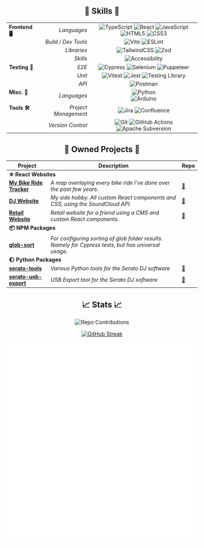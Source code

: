 <div align="center">

<!-- Badges link: https://github.com/Ileriayo/markdown-badges -->
  

## 🌟 Skills 🌟

<table>
  <tr>
    <td rowspan="4" valign="top"><strong>Frontend 🖥️</strong></td>
    <td align="right"><em>Languages</em></td>
    <td align="center">
      <img src="https://img.shields.io/badge/typescript-%23007ACC.svg?style=for-the-badge&logo=typescript&logoColor=white" alt="TypeScript">
      <img src="https://img.shields.io/badge/react-%2320232a.svg?style=for-the-badge&logo=react&logoColor=%2361DAFB" alt="React">
      <img src="https://img.shields.io/badge/javascript-%23323330.svg?style=for-the-badge&logo=javascript&logoColor=%23F7DF1E" alt="JavaScript">
      <img src="https://img.shields.io/badge/html5-%23E34F26.svg?style=for-the-badge&logo=html5&logoColor=white" alt="HTML5">
      <img src="https://img.shields.io/badge/css3-%231572B6.svg?style=for-the-badge&logo=css3&logoColor=white" alt="CSS3">
    </td>
  </tr>
  <tr>
    <td align="right"><em>Build / Dev Tools</em></td>
    <td align="center">
      <img src="https://img.shields.io/badge/vite-%23646CFF.svg?style=for-the-badge&logo=vite&logoColor=white" alt="Vite">
      <img src="https://img.shields.io/badge/ESLint-4B3263?style=for-the-badge&logo=eslint&logoColor=white" alt="ESLint">
    </td>
  </tr>
  <tr>
    <td align="right"><em>Libraries</em></td>
    <td align="center">
      <img src="https://img.shields.io/badge/tailwindcss-%2338B2AC.svg?style=for-the-badge&logo=tailwind-css&logoColor=white" alt="TailwindCSS">
      <img src="https://img.shields.io/badge/zod-%233068b7.svg?style=for-the-badge&logo=zod&logoColor=white" alt="Zod">
    </td>
  </tr>
  <tr>
    <td align="right"><em>Skills</em></td>
    <td align="center">
      <img src="https://img.shields.io/badge/Accessibility-%230170EA.svg?style=for-the-badge&logo=Accessibility&logoColor=white" alt="Accessibility">
    </td>
  </tr>
  <tr>
    <td rowspan="3" valign="top"><strong>Testing 🧪</strong></td>
    <td align="right"><em>E2E</em></td>
    <td align="center">
      <img src="https://img.shields.io/badge/-cypress-%23E5E5E5?style=for-the-badge&logo=cypress&logoColor=058a5e" alt="Cypress">
      <img src="https://img.shields.io/badge/-selenium-%43B02A?style=for-the-badge&logo=selenium&logoColor=white" alt="Selenium">
      <img src="https://img.shields.io/badge/Puppeteer-white.svg?style=for-the-badge&logo=Puppeteer&logoColor=black" alt="Puppeteer">
    </td>
  </tr>
  <tr>
    <td align="right"><em>Unit</em></td>
    <td align="center">
      <img src="https://img.shields.io/badge/-Vitest-252529?style=for-the-badge&logo=vitest&logoColor=FCC72B" alt="Vitest">
      <img src="https://img.shields.io/badge/-jest-%23C21325?style=for-the-badge&logo=jest&logoColor=white" alt="Jest">
      <img src="https://img.shields.io/badge/-TestingLibrary-%23E33332?style=for-the-badge&logo=testing-library&logoColor=white" alt="Testing Library">
    </td>
  </tr>
  <tr>
    <td align="right"><em>API</em></td>
    <td align="center">
      <img src="https://img.shields.io/badge/Postman-FF6C37?style=for-the-badge&logo=postman&logoColor=white" alt="Postman">
    </td>
  </tr>
  <tr>
    <td valign="top"><strong>Misc. 📝</strong></td>
    <td align="right"><em>Languages</em></td>
    <td align="center">
      <img src="https://img.shields.io/badge/python-3670A0?style=for-the-badge&logo=python&logoColor=ffdd54" alt="Python">
      <br>
      <img src="https://img.shields.io/badge/-Arduino-00979D?style=for-the-badge&logo=Arduino&logoColor=white" alt="Arduino">
    </td>
  </tr>
  <tr>
    <td rowspan="2" valign="top"><strong>Tools 🛠️</strong></td>
    <td align="right"><em>Project Management</em></td>
    <td align="center">
      <img src="https://img.shields.io/badge/jira-%230A0FFF.svg?style=for-the-badge&logo=jira&logoColor=white" alt="Jira">
      <img src="https://img.shields.io/badge/confluence-%23172BF4.svg?style=for-the-badge&logo=confluence&logoColor=white" alt="Confluence">
    </td>
  </tr>
  <tr>
    <td align="right"><em>Version Control</em></td>
    <td align="center">
      <img src="https://img.shields.io/badge/git-%23F05033.svg?style=for-the-badge&logo=git&logoColor=white" alt="Git">
      <img src="https://img.shields.io/badge/github%20actions-%232671E5.svg?style=for-the-badge&logo=githubactions&logoColor=white" alt="GitHub Actions">
      <img src="https://img.shields.io/badge/subversion-%23809CC9.svg?style=for-the-badge&logo=subversion&logoColor=white" alt="Apache Subversion">
    </td>
  </tr>
</table>


## 💎   Owned Projects  💎

<table>
  <thead>
    <tr>
      <th>Project</th>
      <th>Description</th>
      <th>Repo</th>
    </tr>
  </thead>
  <tbody>
    <tr>
      <td colspan="3"><strong>⚛️ React Websites</strong></td>
    </tr>
    <tr>
      <td><strong><a href="https://bvandercar-vt.github.io/bike-ride-mapper/">My Bike Ride Tracker</a></strong></td>
      <td><em>A map overlaying every bike ride I've done over the past few years.</em></td>
      <td><a href="https://github.com/bvandercar-vt/bike-ride-mapper">🔗</a></td>
    </tr>
    <tr>
      <td><strong><a href="https://specialingredientbass.com/">DJ Website</a></strong></td>
      <td><em>My side hobby. All custom React components and CSS, using the SoundCloud API.</em></td>
      <td><a href="https://github.com/bvandercar-vt/specialingredientbass.com">🔗</a></td>
    </tr>
    <tr>
      <td><strong><a href="https://womanhoodofwubz.neocities.org/">Retail Website</a></strong></td>
      <td><em>Retail website for a friend using a CMS and custom React components.</em></td>
      <td><a href="https://github.com/bvandercar-vt/womanhoodofwubz.com">🔗</a></td>
    </tr>
    <tr>
      <td colspan="3"><strong>📦 NPM Packages</strong></td>
    </tr>
    <tr>
      <td><strong><a href="https://www.npmjs.com/package/glob-sort">glob-sort</a></strong></td>
      <td><em>For configuring sorting of glob folder results. Namely for Cypress tests, but has universal usage.</em></td>
      <td></td>
    </tr>
    <tr>
      <td colspan="3"><strong>🌔 Python Packages</strong></td>
    </tr>
    <tr>
      <td><strong><a href="https://pypi.org/project/serato-tools/">serato-tools</a></strong></td>
      <td><em>Various Python tools for the Serato DJ software</em></td>
      <td><a href="https://github.com/bvandercar-vt/serato-tools">🔗</a></td>
    </tr>
    <tr>
      <td><strong><a href="https://pypi.org/project/serato-usb-export/">serato-usb-export</a></strong></td>
      <td><em>USB Export tool for the Serato DJ software</em></td>
      <td><a href="https://github.com/bvandercar-vt/serato-tools">🔗</a></td>
    </tr>
  </tbody>
</table>

## 📈   Stats   📈

![Repo Contributions](https://github-contributor-stats.vercel.app/api?username=bvandercar-vt&limit=10&theme=dark&combine_all_yearly_contributions=true&hide_contributor_rank=false)

[![GitHub Streak](https://github-readme-streak-stats.herokuapp.com/?user=bvandercar-vt&theme=dark)](https://git.io/streak-stats)

<!--  ![Contribution Graph](https://github-profile-summary-cards.vercel.app/api/cards/profile-details?username=bvandercar-vt&theme=github_dark) -->


<img src="./github-metrics.svg" alt="GitHub Metrics">


<!-- [![StackOverflow Stats](https://github-readme-stackoverflow.vercel.app/?userID=11149305&layout=compact&theme=dark)](https://stackoverflow.com/users/11149305/bvandercar) -->
